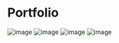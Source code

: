 # Portfolio
![image](https://user-images.githubusercontent.com/74888621/195760827-6cb14463-1d3c-4fb1-8f64-2ce0385d91bc.png)
![image](https://user-images.githubusercontent.com/74888621/195760854-038855f7-1913-45b1-bab6-385274fe5c37.png)
![image](https://user-images.githubusercontent.com/74888621/195760870-238876ce-6c3f-4258-a51f-0a678e75f7f0.png)
![image](https://user-images.githubusercontent.com/74888621/195760881-ac4c3e23-9e97-4306-8c27-5e62145a884e.png)

